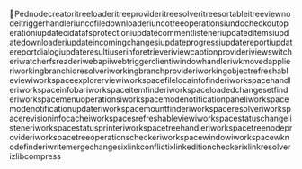   Pe d n o d e c r e a t o r i t r e e l o a d e r i t r e e p r o v i d e r i t r e e s o l v e r i t r e e s o r t a b l e i t r e e v i e w n o d e i t r i g g e r h a n d l e r i u n c o f i l e d o w n l o a d e r i u n c o t r e e o p e r a t i o n s i u n d o c h e c k o u t o p e r a t i o n i u p d a t e c i d a t a f s p r o t e c t i o n i u p d a t e c o m m e n t l i s t e n e r i u p d a t e d i t e m s i u p d a t e d o w n l o a d e r i u p d a t e i n c o m i n g c h a n g e s i u p d a t e p r o g r e s s i u p d a t e r e p o r t i u p d a t e r e p o r t d i a l o g i u p d a t e r e s u l t i u s e r i n f o r e t r i e v e r i v i e w c a p t i o n p r o v i d e r i v i e w s w i t c h e r i w a t c h e r f s r e a d e r i w e b a p i i w e b t r i g g e r c l i e n t i w i n d o w h a n d l e r i w k m o v e d a p p l i e r i w o r k i n g b r a n c h i d r e s o l v e r i w o r k i n g b r a n c h p r o v i d e r i w o r k i n g o b j e c t r e f r e s h a b l e v i e w i w o r k s p a c e e x p l o r e r v i e w i w o r k s p a c e f i l e l o c a i n f o f i n d e r i w o r k s p a c e h a n d l e r i w o r k s p a c e i n f o b a r i w o r k s p a c e i t e m f i n d e r i w o r k s p a c e l o a d e d c h a n g e s e t f i n d e r i w o r k s p a c e m e n u o p e r a t i o n s i w o r k s p a c e m o d e n o t i f i c a t i o n p a n e l i w o r k s p a c e m o d e n o t i f i c a t i o n u p d a t e r i w o r k s p a c e m o u n t f i n d e r i w o r k s p a c e r e s o l v e r i w o r k s p a c e r e v i s i o n i n f o c a c h e i w o r k s p a c e s r e f r e s h a b l e v i e w i w o r k s p a c e s t a t u s c h a n g e l i s t e n e r i w o r k s p a c e s t a t u s p r i n t e r i w o r k s p a c e t r e e h a n d l e r i w o r k s p a c e t r e e n o d e p r o v i d e r i w o r k s p a c e t r e e o p e r a t i o n s c h e c k e r i w o r k s p a c e w i n d o w i w o r k s p a c e w k n o d e f i n d e r i w r i t e m e r g e c h a n g e s i x l i n k c o n f l i c t i x l i n k e d i t i o n c h e c k e r i x l i n k r e s o l v e r i z l i b c o m p r e s s